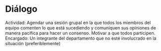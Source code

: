 # Diálogo

Actividad: Agendar una sesión grupal en la que todos los miembros del equipo comenten lo que está sucediendo y comuniquen sus opiniones de manera pacífica para hacer un consenso. Motivar a que todos participen.
Encargado: Un integrante del departamento que no esté involucrado en la situación (preferiblemente)